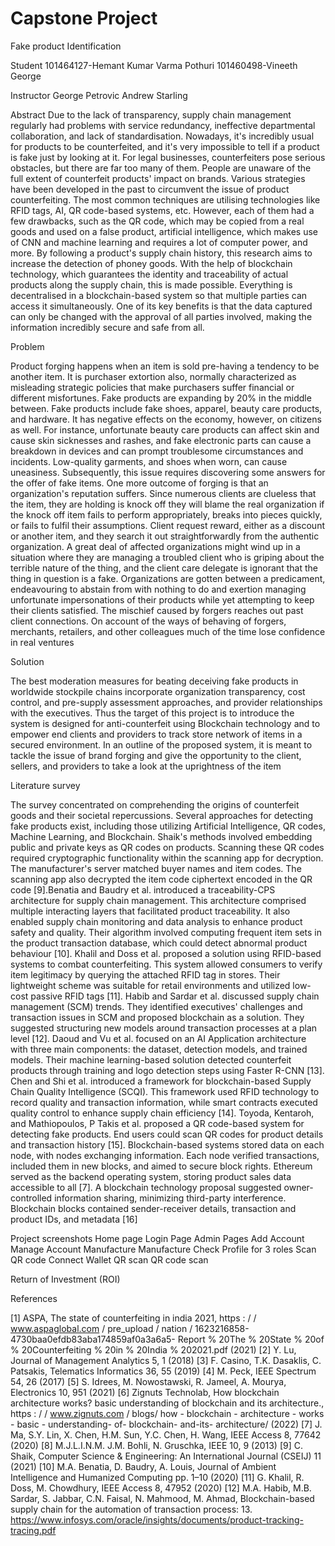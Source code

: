 ﻿# Capstone Project
 
Fake product Identification

Student
101464127-Hemant Kumar Varma Pothuri
101460498-Vineeth George

Instructor 
George Petrovic
Andrew Starling

Abstract 
Due to the lack of transparency, supply chain management regularly had problems with service 
redundancy, ineffective departmental collaboration, and lack of standardisation. Nowadays, it's 
incredibly usual for products to be counterfeited, and it's very impossible to tell if a product is fake 
just by looking at it. For legal businesses, counterfeiters pose serious obstacles, but there are far too 
many of them. People are unaware of the full extent of counterfeit products' impact on brands. 
Various strategies have been developed in the past to circumvent the issue of product counterfeiting. 
The most common techniques are utilising technologies like RFID tags, AI, QR code-based systems, 
etc. However, each of them had a few drawbacks, such as the QR code, which may be copied from a 
real goods and used on a false product, artificial intelligence, which makes use of CNN and machine 
learning and requires a lot of computer power, and more. By following a product's supply chain 
history, this research aims to increase the detection of phoney goods. With the help of blockchain 
technology, which guarantees the identity and traceability of actual products along the supply chain, 
this is made possible. Everything is decentralised in a blockchain-based system so that multiple 
parties can access it simultaneously. One of its key benefits is that the data captured can only be 
changed with the approval of all parties involved, making the information incredibly secure and safe 
from all.

Problem

Product forging happens when an item is sold pre-having a tendency to be another item. It is 
purchaser extortion also, normally characterized as misleading strategic policies that make 
purchasers suffer financial or different misfortunes. Fake products are expanding by 20% in the 
middle between. Fake products include fake shoes, apparel, beauty care products, and hardware. It 
has negative effects on the economy, however, on citizens as well. For instance, unfortunate beauty 
care products can affect skin and cause skin sicknesses and rashes, and fake electronic parts can 
cause a breakdown in devices and can prompt troublesome circumstances and incidents. Low-quality 
garments, and shoes when worn, can cause uneasiness. Subsequently, this issue requires discovering 
some answers for the offer of fake items. One more outcome of forging is that an organization's 
reputation suffers. Since numerous clients are clueless that the item, they are holding is knock off 
they will blame the real organization if the knock off item fails to perform appropriately, breaks into 
pieces quickly, or fails to fulfil their assumptions. Client request reward, either as a discount or 
another item, and they search it out straightforwardly from the authentic organization. A great deal 
of affected organizations might wind up in a situation where they are managing a troubled client who 
is griping about the terrible nature of the thing, and the client care delegate is ignorant that the thing 
in question is a fake. Organizations are gotten between a predicament, endeavouring to abstain from 
with nothing to do and exertion managing unfortunate impersonations of their products while yet 
attempting to keep their clients satisfied. The mischief caused by forgers reaches out past client 
connections. On account of the ways of behaving of forgers, merchants, retailers, and other 
colleagues much of the time lose confidence in real ventures

Solution 

The best moderation measures for beating deceiving fake products in worldwide stockpile chains 
incorporate organization transparency, cost control, and pre-supply assessment approaches, and 
provider relationships with the executives. Thus the target of this project is to introduce the system is 
designed for anti-counterfeit using Blockchain technology and to empower end clients and providers 
to track store network of items in a secured environment. In an outline of the proposed system, it is 
meant to tackle the issue of brand forging and give the opportunity to the client, sellers, and 
providers to take a look at the uprightness of the item

Literature survey 

The survey concentrated on comprehending the origins of counterfeit goods and their societal 
repercussions. Several approaches for detecting fake products exist, including those utilizing Artificial 
Intelligence, QR codes, Machine Learning, and Blockchain. Shaik's methods involved embedding 
public and private keys as QR codes on products. Scanning these QR codes required cryptographic 
functionality within the scanning app for decryption. The manufacturer's server matched buyer 
names and item codes. The scanning app also decrypted the item code ciphertext encoded in the QR 
code [9].Benatia and Baudry et al. introduced a traceability-CPS architecture for supply chain 
management. This architecture comprised multiple interacting layers that facilitated product 
traceability. It also enabled supply chain monitoring and data analysis to enhance product safety and 
quality. Their algorithm involved computing frequent item sets in the product transaction database, 
which could detect abnormal product behaviour [10]. Khalil and Doss et al. proposed a solution using 
RFID-based systems to combat counterfeiting. This system allowed consumers to verify item 
legitimacy by querying the attached RFID tag in stores. Their lightweight scheme was suitable for 
retail environments and utilized low-cost passive RFID tags [11]. Habib and Sardar et al. discussed 
supply chain management (SCM) trends. They identified executives' challenges and transaction 
issues in SCM and proposed blockchain as a solution. They suggested structuring new models around 
transaction processes at a plan level [12]. Daoud and Vu et al. focused on an AI Application 
architecture with three main components: the dataset, detection models, and trained models. Their 
machine learning-based solution detected counterfeit products through training and logo detection 
steps using Faster R-CNN [13]. Chen and Shi et al. introduced a framework for blockchain-based
Supply Chain Quality Intelligence (SCQI). This framework used RFID technology to record quality and 
transaction information, while smart contracts executed quality control to enhance supply chain 
efficiency [14]. Toyoda, Kentaroh, and Mathiopoulos, P Takis et al. proposed a QR code-based system 
for detecting fake products. End users could scan QR codes for product details and transaction 
history [15]. Blockchain-based systems stored data on each node, with nodes exchanging 
information. Each node verified transactions, included them in new blocks, and aimed to secure 
block rights. Ethereum served as the backend operating system, storing product sales data accessible 
to all [7]. A blockchain technology proposal suggested owner-controlled information sharing, 
minimizing third-party interference. Blockchain blocks contained sender-receiver details, transaction 
and product IDs, and metadata [16]

Project screenshots 
Home page
Login Page
Admin Pages
Add Account
Manage Account
Manufacture
Manufacture
Check Profile for 3 roles
Scan QR code
Connect Wallet
QR scan
QR code scan 

Return of Investment (ROI)

References

[1] ASPA, The state of counterfeiting in india 2021, https : / / www.aspaglobal.com / pre_upload / 
nation / 1623216858-4730baa0efdb83aba174859af0a3a6a5- Report % 20The % 20State % 20of % 
20Counterfeiting % 20in % 20India % 202021.pdf (2021) 
[2] Y. Lu, Journal of Management Analytics 5, 1 (2018) 
[3] F. Casino, T.K. Dasaklis, C. Patsakis, Telematics Informatics 36, 55 (2019) 
[4] M. Peck, IEEE Spectrum 54, 26 (2017) 
[5] S. Idrees, M. Nowostawski, R. Jameel, A. Mourya, Electronics 10, 951 (2021)
[6] Zignuts Technolab, How blockchain architecture works? basic understanding of blockchain and its 
architecture., https : / / www.zignuts.com / blogs/ how - blockchain - architecture - works - basic -
understanding- of- blockchain- and-its- architecture/ (2022) 
[7] J. Ma, S.Y. Lin, X. Chen, H.M. Sun, Y.C. Chen, H. Wang, IEEE Access 8, 77642 (2020) [8] M.J.L.I.N.M. 
J.M. Bohli, N. Gruschka, IEEE 10, 9 (2013) 
[9] C. Shaik, Computer Science & Engineering: An International Journal (CSEIJ) 11 (2021)
[10] M.A. Benatia, D. Baudry, A. Louis, Journal of Ambient Intelligence and Humanized Computing pp. 
1–10 (2020) 
[11] G. Khalil, R. Doss, M. Chowdhury, IEEE Access 8, 47952 (2020)
[12] M.A. Habib, M.B. Sardar, S. Jabbar, C.N. Faisal, N. Mahmood, M. Ahmad, Blockchain-based 
supply chain for the automation of transaction process:
13. https://www.infosys.com/oracle/insights/documents/product-tracking-tracing.pdf
